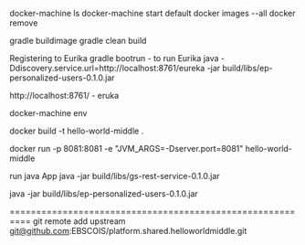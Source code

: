 docker-machine ls
docker-machine start default
docker images --all
docker remove

gradle buildimage
gradle clean build

Registering to Eurika 
gradle bootrun  - to run Eurika 
java -Ddiscovery.service.url=http://localhost:8761/eureka -jar build/libs/ep-personalized-users-0.1.0.jar

http://localhost:8761/ -  eruka 

docker-machine env

docker build -t hello-world-middle .


docker run -p 8081:8081 -e "JVM_ARGS=-Dserver.port=8081" hello-world-middle

run java App
java -jar build/libs/gs-rest-service-0.1.0.jar

java -jar build/libs/ep-personalized-users-0.1.0.jar

==========================================================
git remote add upstream git@github.com:EBSCOIS/platform.shared.helloworldmiddle.git
